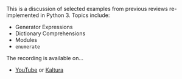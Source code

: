 This is a discussion of selected examples from previous reviews re-implemented
in Python 3. Topics include:

  - Generator Expressions
  - Dictionary Comprehensions
  - Modules
  - `enumerate`

The recording is available on...

  - [YouTube](https://youtu.be/2_FzZRkvU2k)
    or
    [Kaltura](https://odumedia.mediaspace.kaltura.com/media/CS+330+-+Python+Patterns/1_73tbd97c)
